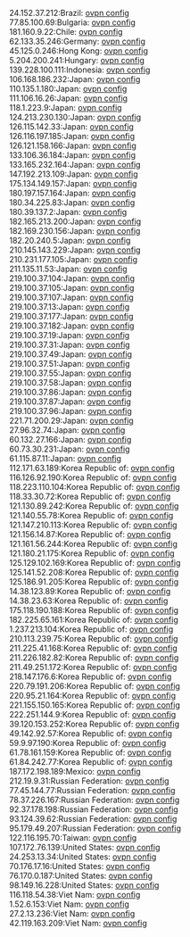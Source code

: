 24.152.37.212:Brazil: [ovpn config](vpn/24_152_37_212.ovpn)  
77.85.100.69:Bulgaria: [ovpn config](vpn/77_85_100_69.ovpn)  
181.160.9.22:Chile: [ovpn config](vpn/181_160_9_22.ovpn)  
62.133.35.246:Germany: [ovpn config](vpn/62_133_35_246.ovpn)  
45.125.0.246:Hong Kong: [ovpn config](vpn/45_125_0_246.ovpn)  
5.204.200.241:Hungary: [ovpn config](vpn/5_204_200_241.ovpn)  
139.228.100.111:Indonesia: [ovpn config](vpn/139_228_100_111.ovpn)  
106.168.186.232:Japan: [ovpn config](vpn/106_168_186_232.ovpn)  
110.135.1.180:Japan: [ovpn config](vpn/110_135_1_180.ovpn)  
111.106.16.26:Japan: [ovpn config](vpn/111_106_16_26.ovpn)  
118.1.223.9:Japan: [ovpn config](vpn/118_1_223_9.ovpn)  
124.213.230.130:Japan: [ovpn config](vpn/124_213_230_130.ovpn)  
126.115.142.33:Japan: [ovpn config](vpn/126_115_142_33.ovpn)  
126.116.197.185:Japan: [ovpn config](vpn/126_116_197_185.ovpn)  
126.121.158.166:Japan: [ovpn config](vpn/126_121_158_166.ovpn)  
133.106.36.184:Japan: [ovpn config](vpn/133_106_36_184.ovpn)  
133.165.232.164:Japan: [ovpn config](vpn/133_165_232_164.ovpn)  
147.192.213.109:Japan: [ovpn config](vpn/147_192_213_109.ovpn)  
175.134.149.157:Japan: [ovpn config](vpn/175_134_149_157.ovpn)  
180.197.157.164:Japan: [ovpn config](vpn/180_197_157_164.ovpn)  
180.34.225.83:Japan: [ovpn config](vpn/180_34_225_83.ovpn)  
180.39.137.2:Japan: [ovpn config](vpn/180_39_137_2.ovpn)  
182.165.213.200:Japan: [ovpn config](vpn/182_165_213_200.ovpn)  
182.169.230.156:Japan: [ovpn config](vpn/182_169_230_156.ovpn)  
182.20.240.5:Japan: [ovpn config](vpn/182_20_240_5.ovpn)  
210.145.143.229:Japan: [ovpn config](vpn/210_145_143_229.ovpn)  
210.231.177.105:Japan: [ovpn config](vpn/210_231_177_105.ovpn)  
211.135.11.53:Japan: [ovpn config](vpn/211_135_11_53.ovpn)  
219.100.37.104:Japan: [ovpn config](vpn/219_100_37_104.ovpn)  
219.100.37.105:Japan: [ovpn config](vpn/219_100_37_105.ovpn)  
219.100.37.107:Japan: [ovpn config](vpn/219_100_37_107.ovpn)  
219.100.37.13:Japan: [ovpn config](vpn/219_100_37_13.ovpn)  
219.100.37.177:Japan: [ovpn config](vpn/219_100_37_177.ovpn)  
219.100.37.182:Japan: [ovpn config](vpn/219_100_37_182.ovpn)  
219.100.37.19:Japan: [ovpn config](vpn/219_100_37_19.ovpn)  
219.100.37.31:Japan: [ovpn config](vpn/219_100_37_31.ovpn)  
219.100.37.49:Japan: [ovpn config](vpn/219_100_37_49.ovpn)  
219.100.37.51:Japan: [ovpn config](vpn/219_100_37_51.ovpn)  
219.100.37.55:Japan: [ovpn config](vpn/219_100_37_55.ovpn)  
219.100.37.58:Japan: [ovpn config](vpn/219_100_37_58.ovpn)  
219.100.37.86:Japan: [ovpn config](vpn/219_100_37_86.ovpn)  
219.100.37.87:Japan: [ovpn config](vpn/219_100_37_87.ovpn)  
219.100.37.96:Japan: [ovpn config](vpn/219_100_37_96.ovpn)  
221.71.200.29:Japan: [ovpn config](vpn/221_71_200_29.ovpn)  
27.96.32.74:Japan: [ovpn config](vpn/27_96_32_74.ovpn)  
60.132.27.166:Japan: [ovpn config](vpn/60_132_27_166.ovpn)  
60.73.30.231:Japan: [ovpn config](vpn/60_73_30_231.ovpn)  
61.115.87.11:Japan: [ovpn config](vpn/61_115_87_11.ovpn)  
112.171.63.189:Korea Republic of: [ovpn config](vpn/112_171_63_189.ovpn)  
116.126.92.190:Korea Republic of: [ovpn config](vpn/116_126_92_190.ovpn)  
118.223.110.104:Korea Republic of: [ovpn config](vpn/118_223_110_104.ovpn)  
118.33.30.72:Korea Republic of: [ovpn config](vpn/118_33_30_72.ovpn)  
121.130.89.242:Korea Republic of: [ovpn config](vpn/121_130_89_242.ovpn)  
121.140.55.78:Korea Republic of: [ovpn config](vpn/121_140_55_78.ovpn)  
121.147.210.113:Korea Republic of: [ovpn config](vpn/121_147_210_113.ovpn)  
121.156.14.87:Korea Republic of: [ovpn config](vpn/121_156_14_87.ovpn)  
121.161.56.244:Korea Republic of: [ovpn config](vpn/121_161_56_244.ovpn)  
121.180.21.175:Korea Republic of: [ovpn config](vpn/121_180_21_175.ovpn)  
125.129.102.169:Korea Republic of: [ovpn config](vpn/125_129_102_169.ovpn)  
125.141.52.208:Korea Republic of: [ovpn config](vpn/125_141_52_208.ovpn)  
125.186.91.205:Korea Republic of: [ovpn config](vpn/125_186_91_205.ovpn)  
14.38.123.89:Korea Republic of: [ovpn config](vpn/14_38_123_89.ovpn)  
14.38.23.63:Korea Republic of: [ovpn config](vpn/14_38_23_63.ovpn)  
175.118.190.188:Korea Republic of: [ovpn config](vpn/175_118_190_188.ovpn)  
182.225.65.161:Korea Republic of: [ovpn config](vpn/182_225_65_161.ovpn)  
1.237.213.104:Korea Republic of: [ovpn config](vpn/1_237_213_104.ovpn)  
210.113.239.75:Korea Republic of: [ovpn config](vpn/210_113_239_75.ovpn)  
211.225.41.168:Korea Republic of: [ovpn config](vpn/211_225_41_168.ovpn)  
211.226.182.82:Korea Republic of: [ovpn config](vpn/211_226_182_82.ovpn)  
211.49.251.172:Korea Republic of: [ovpn config](vpn/211_49_251_172.ovpn)  
218.147.176.6:Korea Republic of: [ovpn config](vpn/218_147_176_6.ovpn)  
220.79.191.206:Korea Republic of: [ovpn config](vpn/220_79_191_206.ovpn)  
220.95.21.164:Korea Republic of: [ovpn config](vpn/220_95_21_164.ovpn)  
221.155.150.165:Korea Republic of: [ovpn config](vpn/221_155_150_165.ovpn)  
222.251.144.9:Korea Republic of: [ovpn config](vpn/222_251_144_9.ovpn)  
39.120.153.252:Korea Republic of: [ovpn config](vpn/39_120_153_252.ovpn)  
49.142.92.57:Korea Republic of: [ovpn config](vpn/49_142_92_57.ovpn)  
59.9.97.190:Korea Republic of: [ovpn config](vpn/59_9_97_190.ovpn)  
61.78.161.159:Korea Republic of: [ovpn config](vpn/61_78_161_159.ovpn)  
61.84.242.77:Korea Republic of: [ovpn config](vpn/61_84_242_77.ovpn)  
187.172.198.189:Mexico: [ovpn config](vpn/187_172_198_189.ovpn)  
212.19.9.31:Russian Federation: [ovpn config](vpn/212_19_9_31.ovpn)  
77.45.144.77:Russian Federation: [ovpn config](vpn/77_45_144_77.ovpn)  
78.37.226.167:Russian Federation: [ovpn config](vpn/78_37_226_167.ovpn)  
92.37.178.198:Russian Federation: [ovpn config](vpn/92_37_178_198.ovpn)  
93.124.39.62:Russian Federation: [ovpn config](vpn/93_124_39_62.ovpn)  
95.179.49.207:Russian Federation: [ovpn config](vpn/95_179_49_207.ovpn)  
122.116.195.70:Taiwan: [ovpn config](vpn/122_116_195_70.ovpn)  
107.172.76.139:United States: [ovpn config](vpn/107_172_76_139.ovpn)  
24.253.13.34:United States: [ovpn config](vpn/24_253_13_34.ovpn)  
70.176.17.16:United States: [ovpn config](vpn/70_176_17_16.ovpn)  
76.170.0.187:United States: [ovpn config](vpn/76_170_0_187.ovpn)  
98.149.16.228:United States: [ovpn config](vpn/98_149_16_228.ovpn)  
116.118.54.38:Viet Nam: [ovpn config](vpn/116_118_54_38.ovpn)  
1.52.6.153:Viet Nam: [ovpn config](vpn/1_52_6_153.ovpn)  
27.2.13.236:Viet Nam: [ovpn config](vpn/27_2_13_236.ovpn)  
42.119.163.209:Viet Nam: [ovpn config](vpn/42_119_163_209.ovpn)  
